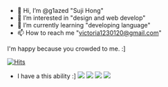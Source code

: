- 👋 Hi, I’m @g1azed "Suji Hong"
- 👀 I’m interested in "design and web develop"
- 🥕 I’m currently learning "developing language"
- 📫 How to reach me "victoria1230120@gmail.com"

I'm happy because you crowded to me. :]

[![Hits](https://hits.seeyoufarm.com/api/count/incr/badge.svg?url=https%3A%2F%2Fgithub.com%2Fg1azed%2Fg1azed&count_bg=%23190A23&title_bg=%23C2A5DB&icon=&icon_color=%23E7E7E7&title=hits&edge_flat=false)](https://hits.seeyoufarm.com)

- I have a this ability :]
<img src="https://img.shields.io/badge/HTML5-F7DF1E?style=flat-square&logo=HTML5&logoColor=white"/></a>
<img src="https://img.shields.io/badge/JavaScript-E34F26?style=flat-square&logo=JavaScript&logoColor=white"/></a>
<img src="https://img.shields.io/badge/Node-339933?style=flat-square&logo=Node.js&logoColor=white"/></a>
<img src="https://img.shields.io/badge/React-61DAFB?style=flat-square&logo=React&logoColor=white"/></a>
